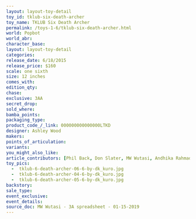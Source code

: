```yaml
---
layout: layout-toy-detail 
toy_id: tklub-six-death-archer
toy_name: TKLUB Six Death Archer
permalink: /toys-1-6/tklub-six-death-archer.html
world: Popbot
world_abr: 
character_base: 
layout: layout-toy-detail
categories: 
release_date: 6/18/2015
release_price: $160 
scale: one sixth
size: 12 inches
comes_with: 
edition_qty: 
chase: 
exclusive: 3AA
secret_drop: 
sold_where: 
bamba_points: 
packaging_type: 
product_code_/_link: 000000000000000LTKD
designer: Ashley Wood
makers: 
points_of_articulation: 
variants: 
you_might_also_like: 
article_contributors: [Phil Back, Don Slater, MW Wutasi, Andhika Rahmaditya]
toy_pics: 
  -  tklub-6-death-archer-06-6-by-dk_kuro.jpg
  -  tklub-6-death-archer-04-6-by-dk_kuro.jpg
  -  tklub-6-death-archer-05-6-by-dk_kuro.jpg
backstory: 
sale_type: 
event_exclusive: 
event_details: 
source_doc: MW Wutasi - 3A spreadsheet - 01-15-2019
---
```

